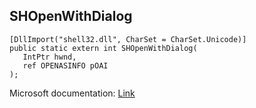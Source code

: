 ## SHOpenWithDialog

```
[DllImport("shell32.dll", CharSet = CharSet.Unicode)]
public static extern int SHOpenWithDialog(
   IntPtr hwnd,
   ref OPENASINFO pOAI
);
```

Microsoft documentation: [Link](https://learn.microsoft.com/en-us/windows/win32/api/shlobj_core/nf-shlobj_core-shopenwithdialog)
